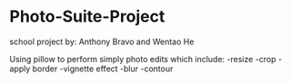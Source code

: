 # Photo-Suite-Project
school project by: Anthony Bravo and Wentao He

Using pillow to perform simply photo edits which include:
-resize
-crop
-apply border
-vignette effect
-blur
-contour
